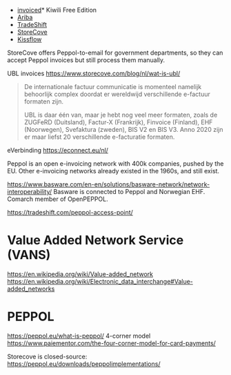 * [invoiced](https://www.invoiced.com/resources/docs/api/#invoice-object)* Kiwili Free Edition
* [Ariba]()
* [TradeShift]()
* [StoreCove]()
* [Kissflow](https://kissflow.com/procurement/kissflow-vs-tradeshift/)


StoreCove offers Peppol-to-email for government departments, so they can accept Peppol invoices but still process them manually.

UBL invoices https://www.storecove.com/blog/nl/wat-is-ubl/

> De internationale factuur  communicatie is momenteel namelijk behoorlijk complex
> doordat er wereldwijd verschillende e-factuur formaten zijn.
>
> UBL is daar één van, maar je hebt nog veel meer formaten, zoals de ZUGFeRD
> (Duitsland), Factur-X (Frankrijk), Finvoice (Finland), EHF (Noorwegen),
> Svefaktura (zweden), BIS V2 en BIS V3. Anno 2020 zijn er maar liefst 20
> verschillende e-facturatie formaten.

eVerbinding https://econnect.eu/nl/

Peppol is an open e-invoicing network with 400k companies, pushed by the EU.
Other e-invoicing networks already existed in the 1960s, and still exist.

https://www.basware.com/en-en/solutions/basware-network/network-interoperability/
Basware is connected to Peppol and Norwegian EHF.
Comarch member of OpenPEPPOL.

https://tradeshift.com/peppol-access-point/

# Value Added Network Service (VANS)
https://en.wikipedia.org/wiki/Value-added_network
https://en.wikipedia.org/wiki/Electronic_data_interchange#Value-added_networks

# PEPPOL
https://peppol.eu/what-is-peppol/
4-corner model https://www.paiementor.com/the-four-corner-model-for-card-payments/

Storecove is closed-source: https://peppol.eu/downloads/peppolimplementations/